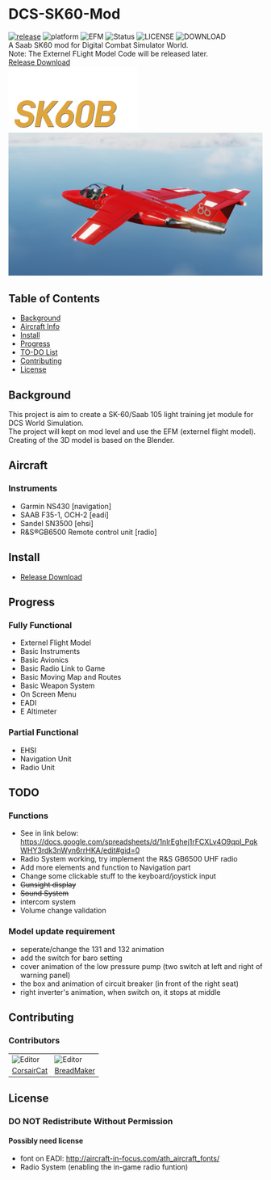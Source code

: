 # DCS-SK60-Mod
[![release](https://img.shields.io/github/v/release/Breadmaker91/DCS-SK60-Mod?include_prereleases)](https://github.com/Breadmaker91/DCS-SK60-Mod/releases)
![platform](https://img.shields.io/badge/platform-windows-lightgrey)
![EFM](https://img.shields.io/badge/Flightmodel-EFM-green)
![Status](https://img.shields.io/badge/status-Public%20Released-ff69b4)
![LICENSE](https://img.shields.io/github/license/Breadmaker91/DCS-SK60-Mod)
![DOWNLOAD](https://img.shields.io/github/downloads/Breadmaker91/DCS-SK60-Mod/total)
<br>
A Saab SK60 mod for Digital Combat Simulator World.
<br>
Note: The Externel FLight Model Code will be released later. 
<br>
<a href="https://github.com/Breadmaker91/DCS-SK60-Mod/releases">Release Download</a>
<br>
![team](Theme/ME/MainMenulogo.png)
![avatar](Theme/ME/DEMO.png)


## Table of Contents
- [Background](#background)
- [Aircraft Info](#aircraft)
- [Install](#install)
- [Progress](#progress)
- [TO-DO List](#todo)
- [Contributing](#contributing)
- [License](#license)

## Background
This project is aim to create a SK-60/Saab 105 light training jet module for DCS World Simulation. 
<br>The project will kept on mod level and use the EFM (externel flight model).
<br>Creating of the 3D model is based on the Blender.

## Aircraft
### Instruments
+ Garmin NS430 [navigation]
+ SAAB F35-1, OCH-2 [eadi]
+ Sandel SN3500 [ehsi]
+ R&S®GB6500 Remote control unit [radio] 

## Install
+ <a href="https://github.com/Breadmaker91/DCS-SK60-Mod/releases">Release Download</a>

## Progress
### Fully Functional
+ Externel Flight Model
+ Basic Instruments
+ Basic Avionics
+ Basic Radio Link to Game
+ Basic Moving Map and Routes
+ Basic Weapon System
+ On Screen Menu
+ EADI
+ E Altimeter
### Partial Functional
+ EHSI
+ Navigation Unit
+ Radio Unit

## TODO
### Functions
+ See in link below: https://docs.google.com/spreadsheets/d/1nlrEghej1rFCXLv4O9qpI_PqkWHY3rdk3nWyn6rrHKA/edit#gid=0
+ Radio System working, try implement the R&S GB6500 UHF radio
+ Add more elements and function to Navigation part
+ Change some clickable stuff to the keyboard/joystick input
+ ~~Gunsight display~~
+ ~~Sound System~~
+ intercom system
+ Volume change validation

### Model update requirement
+ seperate/change the 131 and 132 animation
+ add the switch for baro setting
+ cover animation of the low pressure pump (two switch at left and right of warning panel)
+ the box and animation of circuit breaker (in front of the right seat)
+ right inverter's animation, when switch on, it stops at middle

## Contributing
### Contributors
<div>
    <table>
    <tr>
        <td>
            <img src="https://avatars.githubusercontent.com/u/51845471?v=4" alt="Editor" width="100">
        </td>
        <td>
            <img src="https://avatars.githubusercontent.com/u/77408529?v=4" alt="Editor" width="100">
        </td>
    </tr>
    <tr>
        <td><a href="https://github.com/CorsairCat">CorsairCat</a></td>
        <td><a href="https://github.com/Breadmaker91">BreadMaker</a></td>
    </tr>
    </table>
</div>

## License
### DO NOT Redistribute Without Permission
#### Possibly need license
+ font on EADI: http://aircraft-in-focus.com/ath_aircraft_fonts/
+ Radio System (enabling the in-game radio funtion)
